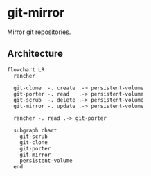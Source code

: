 # git-mirror

Mirror git repositories.

## Architecture

```mermaid
flowchart LR
  rancher

  git-clone  -. create .-> persistent-volume
  git-porter -. read   .-> persistent-volume
  git-scrub  -. delete .-> persistent-volume
  git-mirror -. update .-> persistent-volume

  rancher -. read .-> git-porter

  subgraph chart
    git-scrub
    git-clone
    git-porter
    git-mirror
    persistent-volume
  end
```
